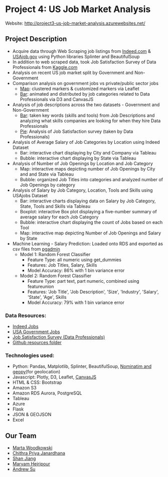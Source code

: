# Project 4: US Job Market Analysis
Website: http://project3-us-job-market-analysis.azurewebsites.net/
## Project Description
* Acquire data through Web Scraping job listings from [Indeed.com](https://www.indeed.com/) & [USAjob.gov](https://www.usajobs.gov/) using Python libraries Splinter and BeautifulSoup
* In addition to web scraped data, took Job Satisfaction Survey of Data Professionals from [Kaggle.com](https://www.kaggle.com/)
* Analysis on recent US job market split by Government and Non-Government
* Comparison analysis on government jobs vs private/public sector jobs 
   * [Map](http://project3-us-job-market-analysis.azurewebsites.net/job_market): clustered markers & customized markers via Leaflet
   * [Bar](http://project3-us-job-market-analysis.azurewebsites.net/job_cat): animated and distributed by job categories related to Data Professionals via D3 and CanvasJS
* Analysis of job descriptions across the two datasets - Government and Non-Government
   * [Bar](https://public.tableau.com/app/profile/marta.woodkowski/viz/SkillscompanieslookforwhenhireDataProfessionals/SkillscompanieslookforwhenhireDataProfessionals): taken key words (skills and tools) from Job Descriptions and analyzing what skills companies are looking for when they hire Data Professionals
   * [Pie](https://public.tableau.com/app/profile/marta.woodkowski/viz/JobSatisfactionofDataProfessionals/JobSatisfactionDataProfessionals): Analysis of Job Satisfaction survey (taken by Data Professionals)
* Analysis of Average Salary of Job Categories by Location using Indeed Dataset
   * Bar: interactive chart displaying by City and Company via Tableau
   * Bubble: interactive chart displaying by State via Tableau
* Analysis of Number of Job Openings by Location and Job Category
   * Map: interactive maps depicting number of Job Openings by City and and State via Tableau
   * Bubble: organized Job Titles into categories and analyzed number of Job Openings by category
* Analysis of Salary by Job Category, Location, Tools and Skills using USAjobs Dataset
   * Bar: interactive charts displaying data on Salary by Job Category, State, Tools and Skills via Tableau
   * Boxplot: interactive Box plot displaying a five-number summary of average salary for each Job Category
   * Bubble: interactive chart displaying the count of Jobs based on each Tool
   * Map: interactive map depicting Number of Job Openings and Salary by State
* Machine Learning - Salary Prediction: Loaded onto RDS and exported as csv files from [pgadmin](https://github.com/mriganv/Project-3-Project-4/blob/main/static/notebooks/Loading_ML_Model_Data.ipynb)
   * Model 1: Random Forest Classifier
      * Feature Type: all numeric using get_dummies
      * Features: Job Titles, Salary, Skills
      * Model Accuracy: 86% with 1 bin variance error
   * Model 2: Random Forest Classifier
      * Feature Type: part text, part numeric, combined using featureunion
      * Features: 'Job Title', 'Job Description', 'Size', 'Industry', 'Salary', 'State', 'Age', Skills
      * Model Accuracy: 79% with 1 bin variance error

### Data Resources:

* [Indeed Jobs](https://us-job-market-mw.s3.us-west-2.amazonaws.com/mw_job_listings_scraped.csv) 
* [USA Government Jobs](https://us-job-market-mw.s3.us-west-2.amazonaws.com/mw_govjob_listings_scraped.csv)
* [Job Satisfaction Survey (Data Professionals)](https://www.kaggle.com/phuchuynguyen/datarelated-developers-survey-by-stack-overflow) 
* [Github resources folder](https://github.com/mriganv/Project-3-Project-4/tree/main/static/resources)

### Technologies used:

* Python: Pandas, Matplotlib, Splinter, BeautifulSoup, [Nominatim and geopy](https://medium.com/analytics-vidhya/how-to-generate-lat-and-long-coordinates-of-city-without-using-apis-25ebabcaf1d5)(for geolocation)
* Javascript: Plotly, D3, Leaflet, [CanvasJS](https://canvasjs.com/javascript-charts/animated-chart/)
* HTML & CSS: Bootstrap
* Amazon S3
* Amazon RDS Aurora, PostgreSQL
* Tableau
* Azure
* Flask
* JSON & GEOJSON
* Excel



## Our Team

* [Marta Woodkowski](https://github.com/MartaWoodkowski)
* [Chithra Priya Janardhana](https://github.com/mriganv)
* [Shan Jiang](https://github.com/FrankJiang1208)
* [Maryam Hejripour](https://github.com/mforoohi)
* [Andrew Su](https://github.com/isoju)

